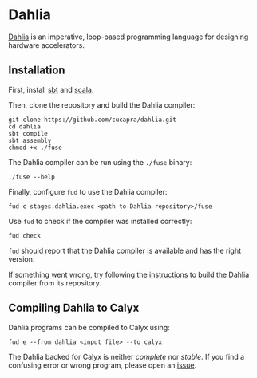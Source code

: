 # Dahlia

[Dahlia][] is an imperative, loop-based programming language for designing
hardware accelerators.

## Installation

First, install [sbt][] and [scala][].

Then, clone the repository and build the Dahlia compiler:
```
git clone https://github.com/cucapra/dahlia.git
cd dahlia
sbt compile
sbt assembly
chmod +x ./fuse
```

The Dahlia compiler can be run using the `./fuse` binary:
```
./fuse --help
```

Finally, configure `fud` to use the Dahlia compiler:
```
fud c stages.dahlia.exec <path to Dahlia repository>/fuse
```
Use `fud` to check if the compiler was installed correctly:
```
fud check
```
`fud` should report that the Dahlia compiler is available and has the right
version.

If something went wrong, try following the [instructions][] to build the Dahlia
compiler from its repository.

## Compiling Dahlia to Calyx

Dahlia programs can be compiled to Calyx using:
```
fud e --from dahlia <input file> --to calyx
```

The Dahlia backed for Calyx is neither *complete* nor *stable*. If you find
a confusing error or wrong program, please open an [issue][].

[dahlia]: https://capra.cs.cornell.edu/dahlia
[instructions]: https://github.com/cucapra/dahlia#set-it-up
[issue]: https://github.com/cucapra/dahlia/issues
[sbt]: https://www.scala-sbt.org/1.x/docs/Setup.html
[scala]: https://docs.scala-lang.org/getting-started/index.html
